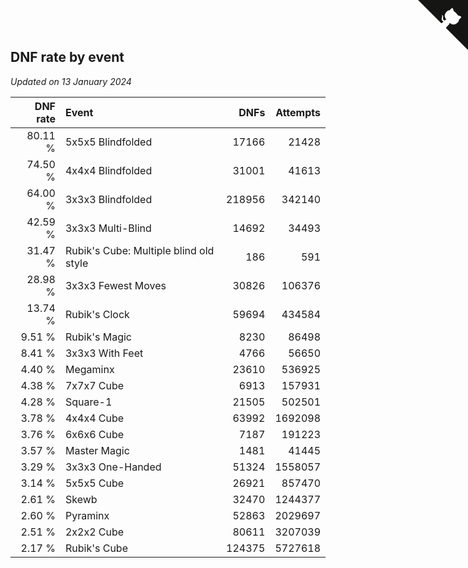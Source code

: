 ## DNF rate by event

*Updated on 13 January 2024*

| DNF rate | Event | DNFs | Attempts |
| ---: | :--- | ---: | ---: |
| 80.11 % | 5x5x5 Blindfolded | 17166 | 21428 |
| 74.50 % | 4x4x4 Blindfolded | 31001 | 41613 |
| 64.00 % | 3x3x3 Blindfolded | 218956 | 342140 |
| 42.59 % | 3x3x3 Multi-Blind | 14692 | 34493 |
| 31.47 % | Rubik's Cube: Multiple blind old style | 186 | 591 |
| 28.98 % | 3x3x3 Fewest Moves | 30826 | 106376 |
| 13.74 % | Rubik's Clock | 59694 | 434584 |
| 9.51 % | Rubik's Magic | 8230 | 86498 |
| 8.41 % | 3x3x3 With Feet | 4766 | 56650 |
| 4.40 % | Megaminx | 23610 | 536925 |
| 4.38 % | 7x7x7 Cube | 6913 | 157931 |
| 4.28 % | Square-1 | 21505 | 502501 |
| 3.78 % | 4x4x4 Cube | 63992 | 1692098 |
| 3.76 % | 6x6x6 Cube | 7187 | 191223 |
| 3.57 % | Master Magic | 1481 | 41445 |
| 3.29 % | 3x3x3 One-Handed | 51324 | 1558057 |
| 3.14 % | 5x5x5 Cube | 26921 | 857470 |
| 2.61 % | Skewb | 32470 | 1244377 |
| 2.60 % | Pyraminx | 52863 | 2029697 |
| 2.51 % | 2x2x2 Cube | 80611 | 3207039 |
| 2.17 % | Rubik's Cube | 124375 | 5727618 |


<a href="https://github.com/jonatanklosko/wca_statistics" class="github-corner" aria-label="View source on Github"><svg width="80" height="80" viewBox="0 0 250 250" style="fill:#151513; color:#fff; position: absolute; top: 0; border: 0; right: 0;" aria-hidden="true"><path d="M0,0 L115,115 L130,115 L142,142 L250,250 L250,0 Z"></path><path d="M128.3,109.0 C113.8,99.7 119.0,89.6 119.0,89.6 C122.0,82.7 120.5,78.6 120.5,78.6 C119.2,72.0 123.4,76.3 123.4,76.3 C127.3,80.9 125.5,87.3 125.5,87.3 C122.9,97.6 130.6,101.9 134.4,103.2" fill="currentColor" style="transform-origin: 130px 106px;" class="octo-arm"></path><path d="M115.0,115.0 C114.9,115.1 118.7,116.5 119.8,115.4 L133.7,101.6 C136.9,99.2 139.9,98.4 142.2,98.6 C133.8,88.0 127.5,74.4 143.8,58.0 C148.5,53.4 154.0,51.2 159.7,51.0 C160.3,49.4 163.2,43.6 171.4,40.1 C171.4,40.1 176.1,42.5 178.8,56.2 C183.1,58.6 187.2,61.8 190.9,65.4 C194.5,69.0 197.7,73.2 200.1,77.6 C213.8,80.2 216.3,84.9 216.3,84.9 C212.7,93.1 206.9,96.0 205.4,96.6 C205.1,102.4 203.0,107.8 198.3,112.5 C181.9,128.9 168.3,122.5 157.7,114.1 C157.9,116.9 156.7,120.9 152.7,124.9 L141.0,136.5 C139.8,137.7 141.6,141.9 141.8,141.8 Z" fill="currentColor" class="octo-body"></path></svg></a><style>.github-corner:hover .octo-arm{animation:octocat-wave 560ms ease-in-out}@keyframes octocat-wave{0%,100%{transform:rotate(0)}20%,60%{transform:rotate(-25deg)}40%,80%{transform:rotate(10deg)}}@media (max-width:500px){.github-corner:hover .octo-arm{animation:none}.github-corner .octo-arm{animation:octocat-wave 560ms ease-in-out}}</style>
